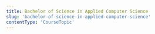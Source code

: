 ```yaml
---
title: Bachelor of Science in Applied Computer Science
slug: 'bachelor-of-science-in-applied-computer-science'
contentType: 'CourseTopic'
---
```




